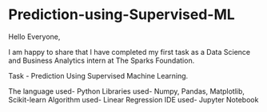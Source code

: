 # Prediction-using-Supervised-ML
Hello Everyone,

I am happy to share that I have completed my first task as a Data Science and Business Analytics intern at The Sparks Foundation.

Task - Prediction Using Supervised Machine Learning.

The language used- Python
Libraries used- Numpy, Pandas, Matplotlib, Scikit-learn
Algorithm used- Linear Regression
IDE used- Jupyter Notebook
